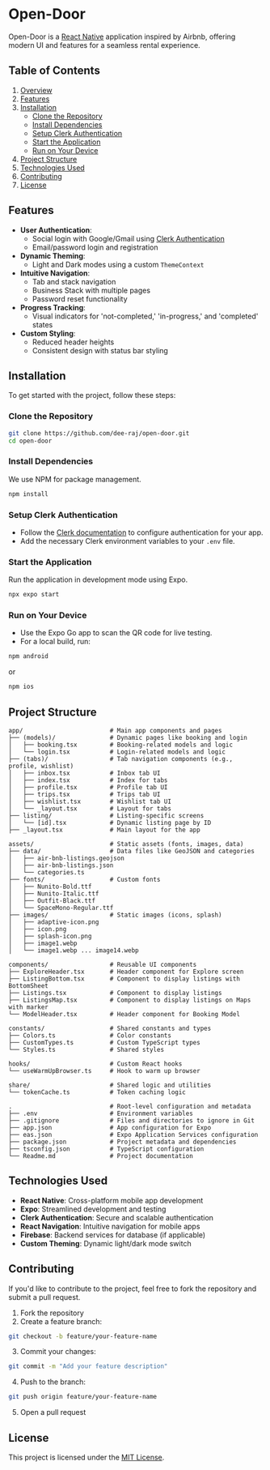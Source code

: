 # Open-Door

Open-Door is a [React Native](https://reactnative.dev/) application inspired by Airbnb, offering modern UI and features for a seamless rental experience.

## Table of Contents

1. [Overview](#open-door)
2. [Features](#features)
3. [Installation](#installation)
   - [Clone the Repository](#clone-the-repository)
   - [Install Dependencies](#install-dependencies)
   - [Setup Clerk Authentication](#setup-clerk-authentication)
   - [Start the Application](#start-the-application)
   - [Run on Your Device](#run-on-your-device)
4. [Project Structure](#project-structure)
5. [Technologies Used](#technologies-used)
6. [Contributing](#contributing)
7. [License](#license)

## Features

- **User Authentication**:
  - Social login with Google/Gmail using [Clerk Authentication](https://clerk.dev/)
  - Email/password login and registration
- **Dynamic Theming**:
  - Light and Dark modes using a custom `ThemeContext`
- **Intuitive Navigation**:
  - Tab and stack navigation
  - Business Stack with multiple pages
  - Password reset functionality
- **Progress Tracking**:
  - Visual indicators for 'not-completed,' 'in-progress,' and 'completed' states
- **Custom Styling**:
  - Reduced header heights
  - Consistent design with status bar styling

## Installation

To get started with the project, follow these steps:

### Clone the Repository

```bash
git clone https://github.com/dee-raj/open-door.git
cd open-door
```

### Install Dependencies

We use NPM for package management.

```bash
npm install
```

### Setup Clerk Authentication

- Follow the [Clerk documentation](https://clerk.dev/docs) to configure authentication for your app.
- Add the necessary Clerk environment variables to your `.env` file.

### Start the Application

Run the application in development mode using Expo.

```bash
npx expo start
```

### Run on Your Device

- Use the Expo Go app to scan the QR code for live testing.
- For a local build, run:
  
```bash
npm android
```
  
or

```bash
npm ios
```

## Project Structure

```plaintext
app/                        # Main app components and pages
├── (models)/               # Dynamic pages like booking and login
│   ├── booking.tsx         # Booking-related models and logic
│   └── login.tsx           # Login-related models and logic
├── (tabs)/                 # Tab navigation components (e.g., profile, wishlist)
│   ├── inbox.tsx           # Inbox tab UI
│   ├── index.tsx           # Index for tabs
│   ├── profile.tsx         # Profile tab UI
│   ├── trips.tsx           # Trips tab UI
│   ├── wishlist.tsx        # Wishlist tab UI
│   └── _layout.tsx         # Layout for tabs
├── listing/                # Listing-specific screens
│   └── [id].tsx            # Dynamic listing page by ID
├── _layout.tsx             # Main layout for the app

assets/                     # Static assets (fonts, images, data)
├── data/                   # Data files like GeoJSON and categories
│   ├── air-bnb-listings.geojson
│   ├── air-bnb-listings.json
│   └── categories.ts
├── fonts/                  # Custom fonts
│   ├── Nunito-Bold.ttf
│   ├── Nunito-Italic.ttf
│   ├── Outfit-Black.ttf
│   └── SpaceMono-Regular.ttf
├── images/                 # Static images (icons, splash)
│   ├── adaptive-icon.png
│   ├── icon.png
│   ├── splash-icon.png
│   ├── image1.webp
│   └── image1.webp ... image14.webp

components/                 # Reusable UI components
├── ExploreHeader.tsx       # Header component for Explore screen
├── ListingBottom.tsx       # Component to display listings with BottomSheet
├── Listings.tsx            # Component to display listings
├── ListingsMap.tsx         # Component to display listings on Maps with marker
└── ModelHeader.tsx         # Header component for Booking Model

constants/                  # Shared constants and types
├── Colors.ts               # Color constants
├── CustomTypes.ts          # Custom TypeScript types
└── Styles.ts               # Shared styles

hooks/                      # Custom React hooks
└── useWarmUpBrowser.ts     # Hook to warm up browser

share/                      # Shared logic and utilities
└── tokenCache.ts           # Token caching logic

.                           # Root-level configuration and metadata
├── .env                    # Environment variables
├── .gitignore              # Files and directories to ignore in Git
├── app.json                # App configuration for Expo
├── eas.json                # Expo Application Services configuration
├── package.json            # Project metadata and dependencies
├── tsconfig.json           # TypeScript configuration
└── Readme.md               # Project documentation
```

## Technologies Used

- **React Native**: Cross-platform mobile app development
- **Expo**: Streamlined development and testing
- **Clerk Authentication**: Secure and scalable authentication
- **React Navigation**: Intuitive navigation for mobile apps
- **Firebase**: Backend services for database (if applicable)
- **Custom Theming**: Dynamic light/dark mode switch

## Contributing

If you'd like to contribute to the project, feel free to fork the repository and submit a pull request.

1. Fork the repository
2. Create a feature branch:

```bash
git checkout -b feature/your-feature-name
```

3. Commit your changes:

```bash
git commit -m "Add your feature description"
```

4. Push to the branch:

```bash
git push origin feature/your-feature-name
```

5. Open a pull request

## License

This project is licensed under the [MIT License](LICENSE).

